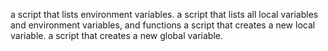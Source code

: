 a script that lists environment variables.
a script that lists all local variables and environment variables, and functions
 a script that creates a new local variable.
 a script that creates a new global variable.
